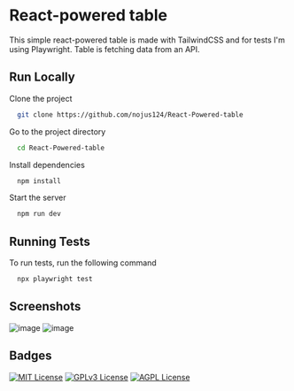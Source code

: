 
# React-powered table

This simple react-powered table is made with TailwindCSS and for tests I'm using Playwright. Table is fetching data from an API.

## Run Locally

Clone the project

```bash
  git clone https://github.com/nojus124/React-Powered-table
```

Go to the project directory

```bash
  cd React-Powered-table
```

Install dependencies

```bash
  npm install
```

Start the server

```bash
  npm run dev
```


## Running Tests

To run tests, run the following command

```bash
  npx playwright test
```


## Screenshots

![image](https://github.com/nojus124/React-Powered-table/assets/46402646/8d45c605-91d3-4548-968e-ef7faec99ac8)
![image](https://github.com/nojus124/React-Powered-table/assets/46402646/d36a0124-a1fe-4beb-a780-e2976a9ad3af)



## Badges

[![MIT License](https://img.shields.io/badge/License-MIT-green.svg)](https://choosealicense.com/licenses/mit/)
[![GPLv3 License](https://img.shields.io/badge/License-GPL%20v3-yellow.svg)](https://opensource.org/licenses/)
[![AGPL License](https://img.shields.io/badge/license-AGPL-blue.svg)](http://www.gnu.org/licenses/agpl-3.0)

